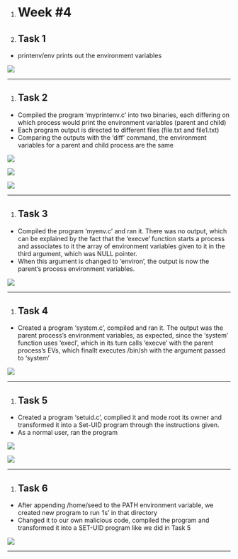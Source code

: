 1. # **Week #4**

1. ## **Task 1**
- printenv/env prints out the environment variables

![](docs/Aspose.Words.40517748-ef6b-4ed2-a50a-804588372a59.001.png)

---

1. ## **Task 2**
- Compiled the program ‘myprintenv.c’ into two binaries, each differing on which process would print the environment variables (parent and child)
- Each program output is directed to different files (file.txt and file1.txt)
- Comparing the outputs with the ‘diff’ command, the environment variables for a parent and child process are the same

![](docs/Aspose.Words.40517748-ef6b-4ed2-a50a-804588372a59.002.png)

![](docs/Aspose.Words.40517748-ef6b-4ed2-a50a-804588372a59.003.png)

![](docs/Aspose.Words.40517748-ef6b-4ed2-a50a-804588372a59.004.png)

---

1. ## **Task 3**
- Compiled the program ‘myenv.c’ and ran it. There was no output, which can be explained by the fact that the ‘execve’ function starts a process and associates to it the array of environment variables given to it in the third argument, which was NULL pointer.
- When this argument is changed to ‘environ’, the output is now the parent’s process environment variables.

![](docs/Aspose.Words.40517748-ef6b-4ed2-a50a-804588372a59.005.png)

---

1. ## **Task 4**
- Created a program ‘system.c’, compiled and ran it. The output was the parent process’s environment variables, as expected, since the ‘system’ function uses ‘execl’, which in its turn calls ‘execve’ with the parent process’s EVs, which finallt executes /bin/sh with the argument passed to ‘system’

![](docs/Aspose.Words.40517748-ef6b-4ed2-a50a-804588372a59.006.png)

---

1. ## **Task 5**
- Created a program ‘setuid.c’, complied it and mode root its owner and transformed it into a Set-UID program through the instructions given.
- As a normal user, ran the program

![](docs/Aspose.Words.40517748-ef6b-4ed2-a50a-804588372a59.007.png)

![](docs/Aspose.Words.40517748-ef6b-4ed2-a50a-804588372a59.008.png)

---


1. ## **Task 6**

- After appending /home/seed to the PATH environment variable, we created new program to run ‘ls’ in that directory
- Changed it to our own malicious code, compiled the program and transformed it into a SET-UID program like we did in Task 5

![](docs/Aspose.Words.40517748-ef6b-4ed2-a50a-804588372a59.009.png)


---
